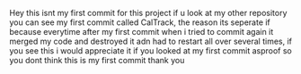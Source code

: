 Hey this isnt my first commit for this project if u look at my other repository you can see my first commit called CalTrack, the reason its seperate if because everytime after my first commit when i tried to commit again it merged my code and destroyed it adn had to restart all over several times, if you see this i would appreciate it if you looked at my first commit asproof so you dont think this is my first commit thank you

